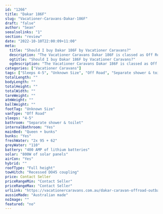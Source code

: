 ```yaml
---
id: "1266"
title: "Dakar 186F"
slug: "Vacationer-Caravans-Dakar-186F"
draft: "false"
author: "Sean"
seealsolinks: "1"
section: "review"
date: "2022-10-10T22:00:09+11:00"
meta:
  title: "Should I buy Dakar 186F by Vacationer Caravans?"
  description: "The Vacationer Caravans Dakar 186F is classed as Off Road, and sleeps 4-5 people. It is Australian made and comes in at Unknown Size. It generally has Separate shower & toilet."
  ogtitle: "Should I buy Dakar 186F by Vacationer Caravans?"
  ogdescription: "The Vacationer Caravans Dakar 186F is classed as Off Road, and sleeps 4-5 people. It is Australian made and comes in at Unknown Size. It generally has Separate shower & toilet."
categories: ["Vacationer Caravans"]
tags: ["Sleeps 4-5", "Unknown Size", "Off Road", "Separate shower & toilet", "Full height", "Price Unknown", "Australian made"]
totalLength: ""
bodyLength: ""
totalHeight: ""
totalWidth: ""
tareWeight: ""
atmWeight: ""
ballWeight: ""
footTag: "Unknown Size"
vanType: "Off Road"
sleeps: "4-5"
bathroom: "Separate shower & toilet"
internalBathroom: "Yes"
mainBed: "Queen + bunks"
bunks: "Yes"
freshWater: "2x 95 + 62"
greyWater: "110"
battery: "400 AMP of lithium batteries"
solar: "800W of solar panels"
airCon: "Yes"
hybrid: ""
roofType: "Full height"
towHitch: "Recessed DO45 coupling"
price: Contact Seller
priceRangeMin: "Contact Seller"
priceRangeMax: "Contact Seller"
urlLink: "https://vacationercaravans.com.au/dakar-caravan-offroad-outback/"
aussieMade: "Australian made"
noImage: ""
featured: "no"
---
```

